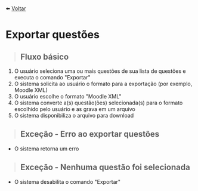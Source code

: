 :arrow_left: [Voltar](/README.md)

#  Exportar questões

> ## Fluxo básico
1. O usuário seleciona uma ou mais questões de sua lista de questões e executa o comando "Exportar" 
2. O sistema solicita ao usuário o formato para a exportação (por exemplo, Moodle XML)
3. O usuário escolhe o formato "Moodle XML"
4. O sistema converte a(s) questão(ões) selecionada(s) para o formato escolhido pelo usuário e as grava em um arquivo
5. O sistema disponibiliza o arquivo para download 

> ## Exceção - Erro ao exportar questões
* O sistema retorna um erro

> ## Exceção - Nenhuma questão foi selecionada
* O sistema desabilita o comando "Exportar"

